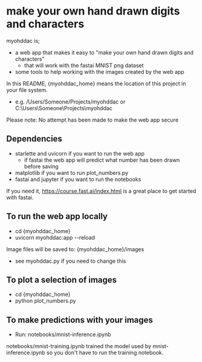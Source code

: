 # make your own hand drawn digits and characters

myohddac is;
- a web app that makes it easy to "make your own hand drawn digits and characters"
    - that will work with the fastai MNIST png dataset
- some tools to help working with the images created by the web app

In this README, {myohddac_home} means the location of this project in your file system.
- e.g. /Users/Someone/Projects/myohddac or C:\Users\Someone\Projects\myohddac

Please note: No attempt has been made to make the web app secure

## Dependencies
- starlette and uvicorn if you want to run the web app
    - if fastai the web app will predict what number has been drawn before saving
- matplotlib if you want to run plot_numbers.py
- fastai and jupyter if you want to run the notebooks

If you need it, https://course.fast.ai/index.html is a great place to get started with fastai.

## To run the web app locally
- cd {myohddac_home}
- uvicorn myohddac:app --reload

Image files will be saved to: {myohddac_home}/images
- see myohddac.py if you need to change this

## To plot a selection of images
- cd {myohddac_home}
- python plot_numbers.py

## To make predictions with your images
- Run: notebooks/mnist-inference.ipynb

notebooks/mnist-training.ipynb trained the model used by mnist-inference.ipynb so you don't have to run the training notebook.